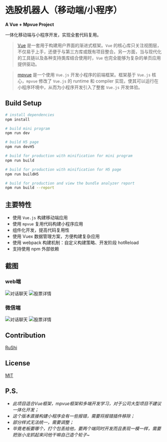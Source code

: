 <!-- <p align="center"><img width="100" src="./static/res/img/liangPlus.png" alt="mpvue logo"></a></p>
<p align="center">
   <a href="https://circleci.com/gh/vuejs/vue/tree/dev"><img src="https://img.shields.io/circleci/project/vuejs/vue/dev.svg" alt="Build Status"></a>
   <a href="https://www.npmjs.com/package/vue"><img src="https://img.shields.io/npm/v/vue.svg" alt="Version"></a>
   <a href="https://www.npmjs.com/package/vue"><img src="https://img.shields.io/npm/l/vue.svg" alt="License"></a>
</p> -->
# 选股机器人（移动端/小程序）

**A Vue + Mpvue Project**

一体化移动端与小程序开发，实现全套代码复用。

> [Vue](https://cn.vuejs.org/) 是一套用于构建用户界面的渐进式框架。`Vue` 的核心库只关注视图层，不仅易于上手，还便于与第三方库或既有项目整合。另一方面，当与现代化的工具链以及各种支持类库结合使用时，`Vue` 也完全能够为复杂的单页应用提供驱动。

> [mpvue](http://mpvue.com/) 是一个使用 `Vue.js` 开发小程序的前端框架。框架基于 `Vue.js` 核心，`mpvue` 修改了 `Vue.js` 的 runtime 和 compiler 实现，使其可以运行在小程序环境中，从而为小程序开发引入了整套 `Vue.js` 开发体验。

## Build Setup

``` bash
# install dependencies
npm install

# build mini program
npm run dev

# build H5 page
npm run devH5

# build for production with minification for mini program
npm run build

# build for production with minification for H5 page
npm run buildH5

# build for production and view the bundle analyzer report
npm run build --report
```

## 主要特性

* 使用 `Vue.js` 构建移动端应用
* 使用 `mpvue` 复用代码构建小程序应用
* 组件化开发，提高代码复用性
* 使用 Vuex 数据管理方案，方便构建复杂应用
* 使用 webpack 构建机制：自定义构建策略、开发阶段 hotReload
* 支持使用 npm 外部依赖

## 截图

### web端

![对话聊天](./static/res/readmeImg/demo_2.png) ![股票详情](./static/res/readmeImg/demo_1.png)

### 微信端

![对话聊天](./static/res/readmeImg/demo_wx_1.png) ![股票详情](./static/res/readmeImg/demo_wx_2.png)

## Contribution

[RuShi](https://github.com/zz570557024)

## License

[MIT](http://opensource.org/licenses/MIT)

## P.S.
- *此项目适合Vue框架，mpvue框架和多端开发学习，对于公司大型项目不建议一体化开发；*
- *这个版本直接构建小程序会有一些报错，需要将报错插件移除；*
- *部分样式无法统一，需要调整；*
- *毕竟老板要哪个，打个包丢给他，要两个端同时开发而且表现一模一样，需要把张小龙抓起来问他干嘛自己造个轮子~*